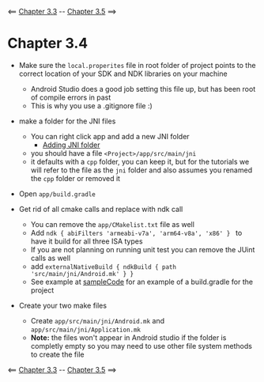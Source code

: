 <== [Chapter 3.3](./Chapter_03_03.md) -- [Chapter 3.5](./Chapter_03_05.md) ==>

# Chapter 3.4

* Make sure the `local.properites` file in root folder of project points to the correct location of your SDK and NDK libraries on your machine
	* Android Studio does a good job setting this file up, but has been root of compile errors in past
	* This is why you use a .gitignore file :)

* make a folder for the JNI files
	* You can right click app and add a new JNI folder
		* [Adding JNI folder](../images/Chapter_03_IMG_005.png)
	* you should have a file `<Project>/app/src/main/jni`
	* it defaults with a `cpp` folder, you can keep it, but for the tutorials we will refer to the file as the `jni` folder and also assumes you renamed the `cpp` folder or removed it

* Open `app/build.gradle`
* Get rid of all cmake calls and replace with ndk call
	* You can remove the `app/CMakelist.txt` file as well
	* Add `ndk { abiFilters 'armeabi-v7a', 'arm64-v8a', 'x86' } ` to have it build for all three ISA types
	* If you are not planning on running unit test you can remove the JUint calls as well
	* add ```externalNativeBuild { ndkBuild { path 'src/main/jni/Android.mk' } } ```	
	* See example at [sampleCode]() for an example of a build.gradle for the project

* Create your two make files
	* Create `app/src/main/jni/Android.mk` and `app/src/main/jni/Application.mk`
	* **Note:** the files won't appear in Android studio if the folder is completly empty so you may need to use other file system methods to create the file


<== [Chapter 3.3](./Chapter_03_03.md) -- [Chapter 3.5](./Chapter_03_05.md) ==>
